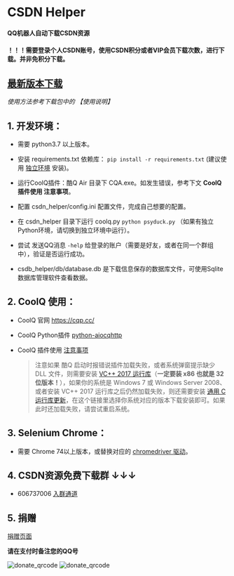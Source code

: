 # CSDN Helper
#### QQ机器人自动下载CSDN资源
#### ！！！需要登录个人CSDN账号，使用CSDN积分或者VIP会员下载次数，进行下载。并非免积分下载。

## [最新版本下载](https://github.com/y85171642/csdn_helper_pub/releases/latest) 
*使用方法参考下载包中的 【使用说明】* 

## 1. 开发环境：

* 需要 python3.7 以上版本。

* 安装 requirements.txt 依赖库： ```pip install -r requirements.txt``` (建议使用 [独立环境](https://www.jianshu.com/p/6a3ff66cb8d3) 安装)。

* 运行CoolQ插件：酷Q Air 目录下 CQA.exe。如发生错误，参考下文 **CoolQ 插件使用 注意事项**。

* 配置 csdn_helper/config.ini 配置文件，完成自己想要的配置。

* 在 csdn_helper 目录下运行 coolq.py ```python psyduck.py``` （如果有独立Python环境，请切换到独立环境中运行）。

* 尝试 发送QQ消息 ```-help``` 给登录的账户（需要是好友，或者在同一个群组中），验证是否运行成功。

* csdb_helper/db/database.db 是下载信息保存的数据库文件，可使用Sqlite数据库管理软件查看数据。

## 2. CoolQ 使用：

* CoolQ 官网 https://cqp.cc/

* CoolQ Python插件 [python-aiocqhttp](https://github.com/richardchien/python-aiocqhttp)

* CoolQ 插件使用 [注意事项](https://cqhttp.cc/docs/4.10/#/)

  >注意如果 酷Q 启动时报错说插件加载失败，或者系统弹窗提示缺少 DLL 文件，则需要安装 [VC++ 2017 运行库](https://aka.ms/vs/15/release/VC_redist.x86.exe)（**一定要装 x86 也就是 32 位版本！**），如果你的系统是 Windows 7 或 Windows Server 2008、或者安装 VC++ 2017 运行库之后仍然加载失败，则还需要安装 [通用 C 运行库更新](https://support.microsoft.com/zh-cn/help/3118401/update-for-universal-c-runtime-in-windows)，在这个链接里选择你系统对应的版本下载安装即可。如果此时还加载失败，请尝试重启系统。

## 3. Selenium Chrome：

* 需要 Chrome 74以上版本，或替换对应的 [chromedriver 驱动](http://npm.taobao.org/mirrors/chromedriver/)。


## 4. CSDN资源免费下载群 ↓↓↓
* 606737006 [入群通道](https://jq.qq.com/?_wv=1027&k=5iTU5gd)

## 5. 捐赠
[捐赠页面](http://39.105.150.229:8733/psyduck_donate)

**请在支付时备注您的QQ号**

![donate_qrcode](https://github.com/y85171642/csdn_helper_pub/blob/master/donate_qrcode/donate_wechat_qrcode.jpeg)
![donate_qrcode](https://github.com/y85171642/csdn_helper_pub/blob/master/donate_qrcode/donate_alipay_qrcode.jpg)

